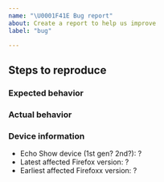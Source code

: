 ```yaml
---
name: "\U0001F41E Bug report"
about: Create a report to help us improve
label: "bug"

---
```


## Steps to reproduce

### Expected behavior

### Actual behavior

### Device information
* Echo Show device (1st gen? 2nd?): ?
* Latest affected Firefox version: ?
* Earliest affected Firefoxx version: ?
